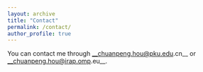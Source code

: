 ```yaml
---
layout: archive
title: "Contact"
permalink: /contact/
author_profile: true
---
```


You can contact me through __chuanpeng.hou@pku.edu.cn__ or __chuanpeng.hou@irap.omp.eu__.
